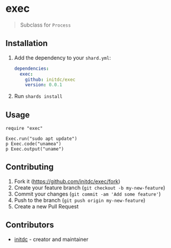 # exec

> Subclass for `Process`

## Installation

1. Add the dependency to your `shard.yml`:

   ```yaml
   dependencies:
     exec:
       github: initdc/exec
       version: 0.0.1
   ```

2. Run `shards install`

## Usage

```crystal
require "exec"

Exec.run("sudo apt update")
p Exec.code("unamea")
p Exec.output("uname")
```

## Contributing

1. Fork it (<https://github.com/initdc/exec/fork>)
2. Create your feature branch (`git checkout -b my-new-feature`)
3. Commit your changes (`git commit -am 'Add some feature'`)
4. Push to the branch (`git push origin my-new-feature`)
5. Create a new Pull Request

## Contributors

- [initdc](https://github.com/initdc) - creator and maintainer
